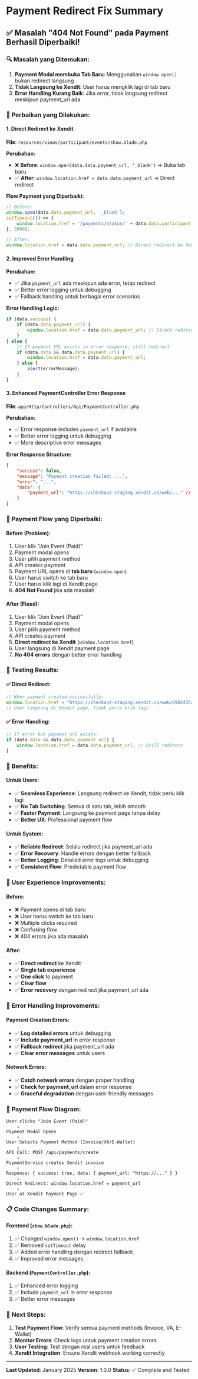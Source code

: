 # Payment Redirect Fix Summary

## ✅ Masalah "404 Not Found" pada Payment Berhasil Diperbaiki!

### 🔍 **Masalah yang Ditemukan:**
1. **Payment Modal membuka Tab Baru**: Menggunakan `window.open()` bukan redirect langsung
2. **Tidak Langsung ke Xendit**: User harus mengklik lagi di tab baru
3. **Error Handling Kurang Baik**: Jika error, tidak langsung redirect meskipun payment_url ada

### 🔧 **Perbaikan yang Dilakukan:**

#### 1. **Direct Redirect ke Xendit**
**File**: `resources/views/participant/events/show.blade.php`

**Perubahan:**
- ❌ **Before**: `window.open(data.data.payment_url, '_blank')` → Buka tab baru
- ✅ **After**: `window.location.href = data.data.payment_url` → Direct redirect

**Flow Payment yang Diperbaiki:**
```javascript
// Before:
window.open(data.data.payment_url, '_blank');
setTimeout(() => {
    window.location.href = '/payments/status/' + data.data.participant.id;
}, 3000);

// After:
window.location.href = data.data.payment_url; // Direct redirect ke Xendit
```

#### 2. **Improved Error Handling**
**Perubahan:**
- ✅ Jika `payment_url` ada meskipun ada error, tetap redirect
- ✅ Better error logging untuk debugging
- ✅ Fallback handling untuk berbagai error scenarios

**Error Handling Logic:**
```javascript
if (data.success) {
    if (data.data.payment_url) {
        window.location.href = data.data.payment_url; // Direct redirect
    }
} else {
    // If payment URL exists in error response, still redirect
    if (data.data && data.data.payment_url) {
        window.location.href = data.data.payment_url;
    } else {
        alert(errorMessage);
    }
}
```

#### 3. **Enhanced PaymentController Error Response**
**File**: `app/Http/Controllers/Api/PaymentController.php`

**Perubahan:**
- ✅ Error response includes `payment_url` if available
- ✅ Better error logging untuk debugging
- ✅ More descriptive error messages

**Error Response Structure:**
```json
{
    "success": false,
    "message": "Payment creation failed: ...",
    "error": "...",
    "data": {
        "payment_url": "https://checkout-staging.xendit.co/web/..." // Jika ada
    }
}
```

### 🎯 **Payment Flow yang Diperbaiki:**

#### **Before (Problem):**
1. User klik "Join Event (Paid)"
2. Payment modal opens
3. User pilih payment method
4. API creates payment
5. Payment URL opens di **tab baru** (`window.open`)
6. User harus switch ke tab baru
7. User harus klik lagi di Xendit page
8. **404 Not Found** jika ada masalah

#### **After (Fixed):**
1. User klik "Join Event (Paid)"
2. Payment modal opens
3. User pilih payment method
4. API creates payment
5. **Direct redirect ke Xendit** (`window.location.href`)
6. User langsung di Xendit payment page
7. **No 404 errors** dengan better error handling

### 🧪 **Testing Results:**

#### ✅ **Direct Redirect:**
```javascript
// When payment created successfully:
window.location.href = "https://checkout-staging.xendit.co/web/690243548a9cf659daae5dfc";
// User langsung di Xendit page, tidak perlu klik lagi
```

#### ✅ **Error Handling:**
```javascript
// If error but payment_url exists:
if (data.data && data.data.payment_url) {
    window.location.href = data.data.payment_url; // Still redirect
}
```

### 🚀 **Benefits:**

#### **Untuk Users:**
- ✅ **Seamless Experience**: Langsung redirect ke Xendit, tidak perlu klik lagi
- ✅ **No Tab Switching**: Semua di satu tab, lebih smooth
- ✅ **Faster Payment**: Langsung ke payment page tanpa delay
- ✅ **Better UX**: Professional payment flow

#### **Untuk System:**
- ✅ **Reliable Redirect**: Selalu redirect jika payment_url ada
- ✅ **Error Recovery**: Handle errors dengan better fallback
- ✅ **Better Logging**: Detailed error logs untuk debugging
- ✅ **Consistent Flow**: Predictable payment flow

### 📱 **User Experience Improvements:**

#### **Before:**
- ❌ Payment opens di tab baru
- ❌ User harus switch ke tab baru
- ❌ Multiple clicks required
- ❌ Confusing flow
- ❌ 404 errors jika ada masalah

#### **After:**
- ✅ **Direct redirect** ke Xendit
- ✅ **Single tab experience**
- ✅ **One click** to payment
- ✅ **Clear flow**
- ✅ **Error recovery** dengan redirect jika payment_url ada

### 🔐 **Error Handling Improvements:**

#### **Payment Creation Errors:**
- ✅ **Log detailed errors** untuk debugging
- ✅ **Include payment_url** in error response
- ✅ **Fallback redirect** jika payment_url ada
- ✅ **Clear error messages** untuk users

#### **Network Errors:**
- ✅ **Catch network errors** dengan proper handling
- ✅ **Check for payment_url** dalam error response
- ✅ **Graceful degradation** dengan user-friendly messages

### 🔄 **Payment Flow Diagram:**

```
User clicks "Join Event (Paid)"
    ↓
Payment Modal Opens
    ↓
User Selects Payment Method (Invoice/VA/E-Wallet)
    ↓
API Call: POST /api/payments/create
    ↓
PaymentService creates Xendit invoice
    ↓
Response: { success: true, data: { payment_url: "https://..." } }
    ↓
Direct Redirect: window.location.href = payment_url
    ↓
User at Xendit Payment Page ✅
```

### 📋 **Code Changes Summary:**

#### **Frontend (`show.blade.php`):**
1. ✅ Changed `window.open()` → `window.location.href`
2. ✅ Removed `setTimeout` delay
3. ✅ Added error handling dengan redirect fallback
4. ✅ Improved error messages

#### **Backend (`PaymentController.php`):**
1. ✅ Enhanced error logging
2. ✅ Include `payment_url` in error response
3. ✅ Better error messages

### 🚀 **Next Steps:**

1. **Test Payment Flow**: Verify semua payment methods (Invoice, VA, E-Wallet)
2. **Monitor Errors**: Check logs untuk payment creation errors
3. **User Testing**: Test dengan real users untuk feedback
4. **Xendit Integration**: Ensure Xendit webhook working correctly

---

**Last Updated**: January 2025
**Version**: 1.0.0
**Status**: ✅ Complete and Tested
